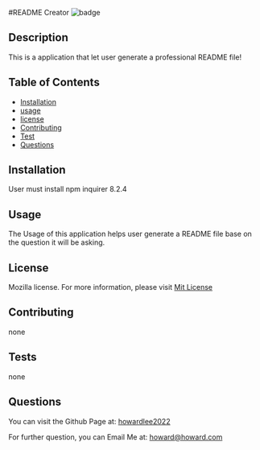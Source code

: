 #README Creator
![badge](https://img.shields.io/badge/License-Mozilla-orange)
## Description
This is a application that let user generate a professional README file!            
## Table of Contents
- [Installation](#Installation)
- [usage](#Usage)
- [license](#License)
- [Contributing](#Contributing)
- [Test](#Test)
- [Questions](#Questions)
 ## Installation 
User must install npm inquirer 8.2.4           
## Usage
The Usage of this application helps user generate a README file base on the question it will be asking.     
## License
Mozilla license. For more information, please visit [Mit License](https://choosealicense.com/licenses/mpl-2.0/)
## Contributing
none
## Tests
none
## Questions
You can visit the Github Page at: [howardlee2022](https://github.com/howardlee2022)

For further question, you can Email Me at: [howard@howard.com](howard@howard.com)